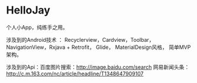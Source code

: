 # HelloJay

个人小App，纯练手之用。

涉及到的Android技术 ： Recyclerview，Cardview，Toolbar，NavigationView，Rxjava + Retrofit， Glide， MaterialDesign风格， 简单MVP架构。

涉及到的Api：百度图片搜索：http://image.baidu.com/search
            网易新闻头条：http://c.m.163.com/nc/article/headline/T1348647909107
